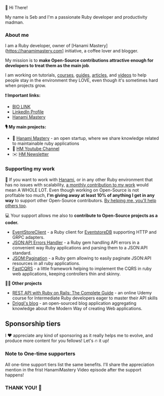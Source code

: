 👋 Hi There!

My name is Seb and I'm a passionate Ruby developer and productivity madman. 

### About me

I am a Ruby developer, owner of [Hanami Mastery](https://hanamimastery.com] initiative, a coffee lover and blogger.

My mission is to **make Open-Source contributions attractive enough for developers to treat them as the main job**.

I am working on tutorials, [courses](https://www.udemy.com/user/sebastian-wilgosz/), [guides](https://hanamimastery.com), [articles](https://hanamimastery.com/c/stray), and [videos](https://m.youtube.com/channel/UC4Z5nwSfZrUO4NI_n9SY3uQ) to help people stay in the environment they LOVE, even though it's sometimes hard when projects grow.


**❗ Important links:**
- [BIO LINK](https://bio.link/swilgosz)
- [LinkedIn Profile](https://linkedin.com/in/sebastianwilgosz)
- [Hanami Mastery](https://hanamimastery.com)

**🎙️ My main projects:**

- 📜 [Hanami Mastery](https://hanamimastery.com) - an open startup, where we share knowledge related to maintainable ruby applications
- 🎥 [HM Youtube Channel](https://m.youtube.com/channel/UC4Z5nwSfZrUO4NI_n9SY3uQ)
- ✉️ [HM Newsletter](https://mailchi.mp/6ac8f64f3c5d/hanami-mastery-newsletter)

### Supporting my work

🙏 If you want to work with [Hanami](https://hanamirb.org), or in any other Ruby environment that has no issues with scalability, [a monthly contribution to my work](https://github.com/sponsors/swilgosz) would mean A WHOLE LOT. Even though working on Open-Source is not profitable too much, **I'm giving away at least 10% of anything I get in any way** to support other Open-Source contributors. [By helping me, you'll help others too](https://hanamimastery.com/about).

💻 Your support allows me also to **contribute to Open-Source projects as a coder.**

- [EventStoreClient](https://github.com/yousty/event_store_client) - a Ruby client for [EventstoreDB](https://eventstore.org) supporting HTTP and GRPC adapters.
- [JSON:API Errors Handler](https://github.com/driggl/jsonapi_errors_handler) - a Ruby gem handling API errors in a convenient way Ruby applications and parsing them to a JSON:API standard.
- [JSOM:Pagination](https://github.com/useo-pl/jsom-pagination) - a Ruby gem allowing to easily paginate JSON:API resources in all ruby applications.
- [FastCQRS](https://github.com/driggl/fast_cqrs) - a little framework helping to implement the CQRS in ruby web applications, keeping controllers thin and skinny.

**😵‍💫 Other projects**

- [REST API with Ruby on Rails: The Complete Guide](udemy.com/course/ruby-on-rails-api-the-complete-guide) - an online Udemy course for Intermediate Ruby developers eager to master their API skills
- [Driggl's blog](https://driggl.com/blog) - an open-sourced blog application aggregating knowledge about the Modern Way of creating Web applications.

## Sponsorship tiers

I ❤️ appreciate any kind of sponsoring as it really helps me to evolve, and produce more content for you fellows! Let's 🔥 it up!

### Note to One-time supporters

All one-time support tiers list the same benefits. I'll share the appreciation mention in the frist HanamiMastery Video episode after the support happens!

### THANK YOU! 💝
